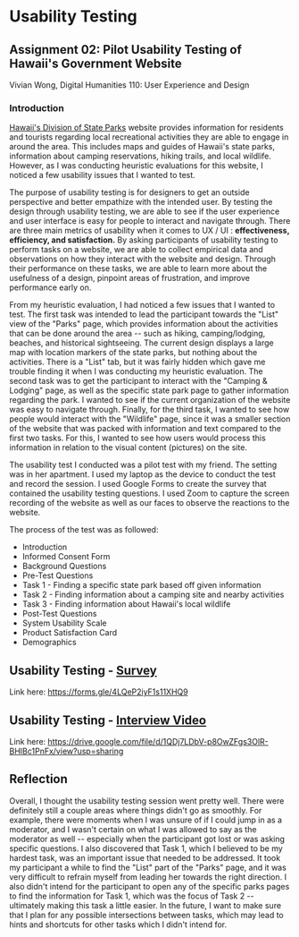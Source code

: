 # Usability Testing
## Assignment 02: Pilot Usability Testing of Hawaii's Government Website
Vivian Wong, Digital Humanities 110: User Experience and Design

### Introduction
[Hawaii's Division of State Parks](https://dlnr.hawaii.gov/dsp/) website provides information for residents and tourists regarding local recreational activities they are able to engage in around the area. This includes maps and guides of Hawaii's state parks, information about camping reservations, hiking trails, and local wildlife. However, as I was conducting heuristic evaluations for this website, I noticed a few usability issues that I wanted to test. 

The purpose of usability testing is for designers to get an outside perspective and better empathize with the intended user. By testing the design through usability testing, we are able to see if the user experience and user interface is easy for people to interact and navigate through. There are three main metrics of usability when it comes to UX / UI : **effectiveness, efficiency, and satisfaction.** 
By asking participants of usability testing to perform tasks on a website, we are able to collect empirical data and observations on how they interact with the website and design. Through their performance on these tasks, we are able to learn more about the usefulness of a design, pinpoint areas of frustration, and improve performance early on.

From my heuristic evaluation, I had noticed a few issues that I wanted to test. The first task was intended to lead the participant towards the "List" view of the "Parks" page, which provides information about the activities that can be done around the area -- such as hiking, camping/lodging, beaches, and historical sightseeing. The current design displays a large map with location markers of the state parks, but nothing about the activities. There is a "List" tab, but it was fairly hidden which gave me trouble finding it when I was conducting my heuristic evaluation. The second task was to get the participant to interact with the "Camping & Lodging" page, as well as the specific state park page to gather information regarding the park. I wanted to see if the current organization of the website was easy to navigate through. Finally, for the third task, I wanted to see how people would interact with the "Wildlife" page, since it was a smaller section of the website that was packed with information and text compared to the first two tasks. For this, I wanted to see how users would process this information in relation to the visual content (pictures) on the site.

The usability test I conducted was a pilot test with my friend. The setting was in her apartment. I used my laptop as the device to conduct the test and record the session. I used Google Forms to create the survey that contained the usability testing questions. I used Zoom to capture the screen recording of the website as well as our faces to observe the reactions to the website. 

The process of the test was as followed:
* Introduction
* Informed Consent Form
* Background Questions
* Pre-Test Questions
* Task 1 - Finding a specific state park based off given information
* Task 2 - Finding information about a camping site and nearby activities
* Task 3 - Finding information about Hawaii's local wildlife
* Post-Test Questions
* System Usability Scale
* Product Satisfaction Card
* Demographics

## Usability Testing - [Survey](https://forms.gle/4LQeP2iyF1s11XHQ9)
Link here: https://forms.gle/4LQeP2iyF1s11XHQ9

## Usability Testing - [Interview Video](https://drive.google.com/file/d/1QDj7LDbV-p8OwZFgs3OlR-BHIBc1PnFx/view?usp=sharing)
Link here: https://drive.google.com/file/d/1QDj7LDbV-p8OwZFgs3OlR-BHIBc1PnFx/view?usp=sharing

## Reflection
Overall, I thought the usability testing session went pretty well. There were definitely still a couple areas where things didn't go as smoothly. For example, there were moments when I was unsure of if I could jump in as a moderator, and I wasn't certain on what I was allowed to say as the moderator as well -- especially when the participant got lost or was asking specific questions. I also discovered that Task 1, which I believed to be my hardest task, was an important issue that needed to be addressed. It took my participant a while to find the "List" part of the "Parks" page, and it was very difficult to refrain myself from leading her towards the right direction. I also didn't intend for the participant to open any of the specific parks pages to find the information for Task 1, which was the focus of Task 2 -- ultimately making this task a little easier. In the future, I want to make sure that I plan for any possible intersections between tasks, which may lead to hints and shortcuts for other tasks which I didn't intend for. 
